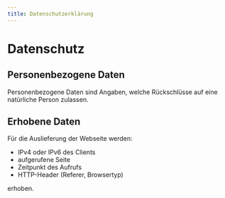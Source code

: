 ```yaml
---
title: Datenschutzerklärung
---
```


# Datenschutz

## Personenbezogene Daten

Personenbezogene Daten sind Angaben, welche Rückschlüsse auf eine natürliche Person zulassen.

## Erhobene Daten

Für die Auslieferung der Webseite werden:

* IPv4 oder IPv6 des Clients
* aufgerufene Seite
* Zeitpunkt des Aufrufs
* HTTP-Header (Referer, Browsertyp)

erhoben. 